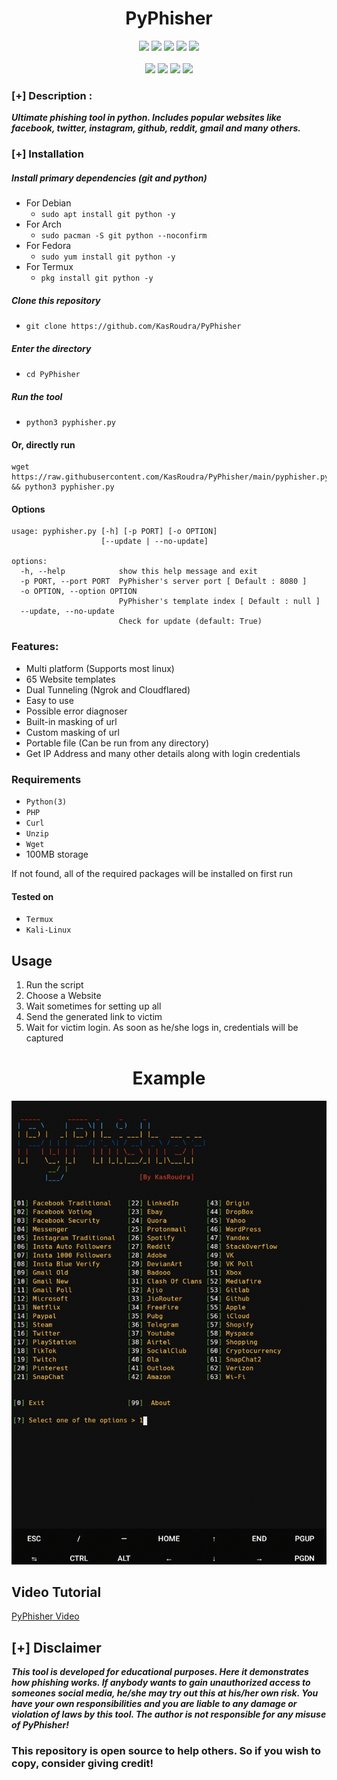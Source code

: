 <h1 align="center">PyPhisher</h1>

<p align="center">
  <img src="https://img.shields.io/badge/Version-1.7-green?style=for-the-badge">
  <img src="https://img.shields.io/github/stars/KasRoudra/pyphisher?style=for-the-badge&color=orange">
  <img src="https://img.shields.io/github/forks/KasRoudra/pyphisher?color=cyan&style=for-the-badge&color=purple">
  <img src="https://img.shields.io/github/issues/KasRoudra/pyphisher?color=red&style=for-the-badge">
  <img src="https://img.shields.io/github/license/KasRoudra/pyphisher?style=for-the-badge&color=blue">   
<br>
<br>
  <img src="https://img.shields.io/badge/Author-KasRoudra-purple?style=flat-square">
  <img src="https://img.shields.io/badge/Open%20Source-80%25-cyan?style=flat-square">
  <img src="https://img.shields.io/badge/Made%20in-Bangladesh-green?colorA=%23ff0000&colorB=%23017e40&style=flat-square">
  <img src="https://img.shields.io/badge/Written%20In-Python-blue?style=flat-square">
</p>


### [+] Description :

***Ultimate phishing tool in python. Includes popular websites like facebook, twitter, instagram, github, reddit, gmail and many others.***

### [+] Installation

##### Install primary dependencies (git and python)

 - For Debian
    - ```sudo apt install git python -y```
 - For Arch
    - ```sudo pacman -S git python --noconfirm```
 - For Fedora
    - ```sudo yum install git python -y```
 - For Termux
    - ```pkg install git python -y```

##### Clone this repository

 - ```git clone https://github.com/KasRoudra/PyPhisher```

##### Enter the directory
 - ```cd PyPhisher```

##### Run the tool
 - ```python3 pyphisher.py```

#### Or, directly run
```
wget https://raw.githubusercontent.com/KasRoudra/PyPhisher/main/pyphisher.py && python3 pyphisher.py

```

#### Options

```
usage: pyphisher.py [-h] [-p PORT] [-o OPTION]
                    [--update | --no-update]

options:
  -h, --help            show this help message and exit
  -p PORT, --port PORT  PyPhisher's server port [ Default : 8080 ]
  -o OPTION, --option OPTION
                        PyPhisher's template index [ Default : null ]
  --update, --no-update
                        Check for update (default: True)
```

### Features:

 - Multi platform (Supports most linux)
 - 65 Website templates
 - Dual Tunneling (Ngrok and Cloudflared)
 - Easy to use
 - Possible error diagnoser
 - Built-in masking of url
 - Custom masking of url
 - Portable file (Can be run from any directory)
 - Get IP Address and many other details along with login credentials

### Requirements

 - `Python(3)`
 - `PHP`
 - `Curl`
 - `Unzip`
 - `Wget`
 - 100MB storage 
 
If not found, all of the required packages will be installed on first run

#### Tested on

 - `Termux`
 - `Kali-Linux`

## Usage

1. Run the script
2. Choose a Website
3. Wait sometimes for setting up all
4. Send the generated link to victim
5. Wait for victim login. As soon as he/she logs in, credentials will be captured

<h1 align="center">Example</h1>

![PyPhisher](files/pyphisher.gif)

## Video Tutorial
<a href="https://rebrand.ly/pyphishervideo">PyPhisher Video</a>

## [+] Disclaimer
***This tool is developed for educational purposes. Here it demonstrates how phishing works. If anybody wants to gain unauthorized access to someones social media, he/she may try out this at his/her own risk. You have your own responsibilities and you are liable to any damage or violation of laws by this tool. The author is not responsible for any misuse of PyPhisher!***

### This repository is open source to help others. So if you wish to copy, consider giving credit!


